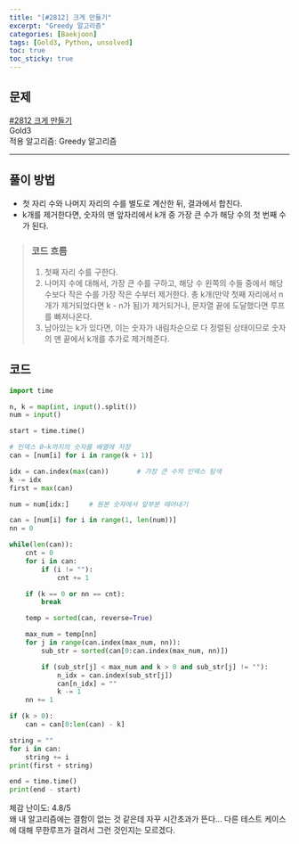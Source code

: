 ```yaml
---
title: "[#2812] 크게 만들기"
excerpt: "Greedy 알고리즘"
categories: [Baekjoon]
tags: [Gold3, Python, unsolved]
toc: true
toc_sticky: true
---
```


## 문제
[#2812 크게 만들기](https://www.acmicpc.net/problem/2812) <br>
Gold3 <br>
적용 알고리즘: Greedy 알고리즘

***

## 풀이 방법
* 첫 자리 수와 나머지 자리의 수를 별도로 계산한 뒤, 결과에서 합친다.
* k개를 제거한다면, 숫자의 맨 앞자리에서 k개 중 가장 큰 수가 해당 수의 첫 번째 수가 된다.

> ### 코드 흐름
> 1. 첫째 자리 수를 구한다.
> 2. 나머지 수에 대해서, 가장 큰 수를 구하고, 해당 수 왼쪽의 수들 중에서 해당 수보다 작은 수를 가장 작은 수부터 제거한다. 총 k개(만약 첫째 자리에서 n개가 제거되었다면 k - n가 됨)가 제거되거나, 문자열 끝에 도달했다면 루프를 빠져나온다.
> 3. 남아있는 k가 있다면, 이는 숫자가 내림차순으로 다 정렬된 상태이므로 숫자의 맨 끝에서 k개를 추가로 제거해준다.

## 코드
~~~python
import time

n, k = map(int, input().split())
num = input()

start = time.time()

# 인덱스 0~k까지의 숫자를 배열에 저장
can = [num[i] for i in range(k + 1)]

idx = can.index(max(can))       # 가장 큰 수의 인덱스 탐색
k -= idx
first = max(can)

num = num[idx:]     # 원본 숫자에서 앞부분 떼어내기

can = [num[i] for i in range(1, len(num))]
nn = 0

while(len(can)):
    cnt = 0
    for i in can:
        if (i != ""):
            cnt += 1

    if (k == 0 or nn == cnt):
        break

    temp = sorted(can, reverse=True)

    max_num = temp[nn]
    for j in range(can.index(max_num, nn)):
        sub_str = sorted(can[0:can.index(max_num, nn)])

        if (sub_str[j] < max_num and k > 0 and sub_str[j] != ""):
            n_idx = can.index(sub_str[j])
            can[n_idx] = ""
            k -= 1
    nn += 1

if (k > 0):
    can = can[0:len(can) - k]

string = ""
for i in can:
    string += i
print(first + string)

end = time.time()
print(end - start)
~~~

체감 난이도: 4.8/5 <br>
왜 내 알고리즘에는 결함이 없는 것 같은데 자꾸 시간초과가 뜬다... 다른 테스트 케이스에 대해 무한루프가 걸려서 그런 것인지는 모르겠다.
